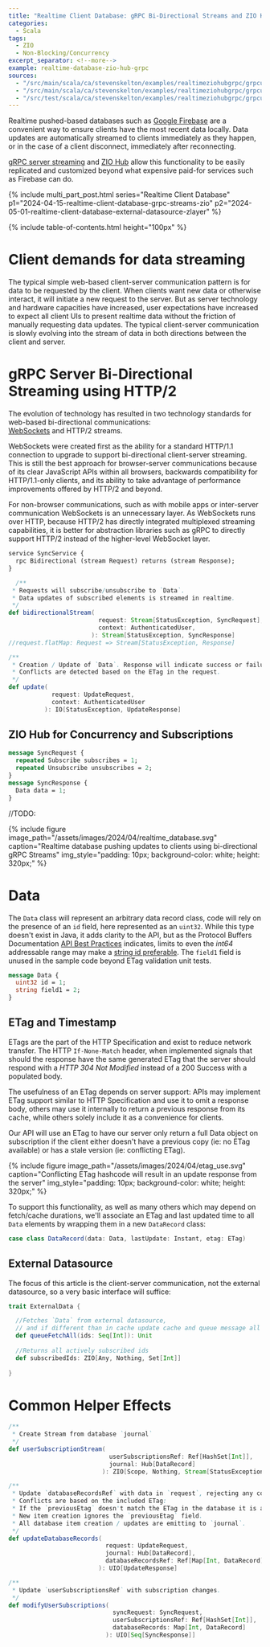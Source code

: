 ```yaml
---
title: "Realtime Client Database: gRPC Bi-Directional Streams and ZIO Hub"
categories:
  - Scala
tags:
  - ZIO
  - Non-Blocking/Concurrency
excerpt_separator: <!--more-->
example: realtime-database-zio-hub-grpc
sources:
  - "/src/main/scala/ca/stevenskelton/examples/realtimeziohubgrpc/grpcupdate/Main.scala"
  - "/src/main/scala/ca/stevenskelton/examples/realtimeziohubgrpc/grpcupdate/ZSyncServiceImpl.scala"
  - "/src/test/scala/ca/stevenskelton/examples/realtimeziohubgrpc/grpcupdate/ZSyncServiceImplSpec.scala"
---
```


Realtime pushed-based databases such as [Google Firebase](https://firebase.google.com/docs/database) are a convenient
way to ensure clients have the most recent data locally. Data updates are automatically streamed to clients
immediately as they happen, or in the case of a client disconnect, immediately after reconnecting.

[gRPC server streaming](https://grpc.io/docs/what-is-grpc/core-concepts/#server-streaming-rpc)
and [ZIO Hub](https://zio.dev/reference/concurrency/hub/) allow this functionality to be easily replicated and
customized beyond what expensive paid-for services such as Firebase can do.<!--more-->

{%
include multi_part_post.html
series="Realtime Client Database"
p1="2024-04-15-realtime-client-database-grpc-streams-zio"
p2="2024-05-01-realtime-client-database-external-datasource-zlayer"
%}

{% include table-of-contents.html height="100px" %}

# Client demands for data streaming

The typical simple web-based client-server communication pattern is for data to be requested by the client. When
clients want new data or otherwise interact, it will initiate a new request to the server. But as server technology
and hardware capacities have increased, user expectations have increased to expect all client UIs to present realtime
data without the friction of manually requesting data updates. The typical client-server communication is slowly
evolving into the stream of data in both directions between the client and server.

# gRPC Server Bi-Directional Streaming using HTTP/2

The evolution of technology has resulted in two technology standards for web-based bi-directional communications:  
[WebSockets](https://en.wikipedia.org/wiki/WebSocket) and HTTP/2 streams.

WebSockets were created first as the ability for a standard HTTP/1.1 connection to upgrade to support bi-directional
client-server streaming. This is still the best approach for browser-server communications because of its clear
JavaScript APIs within all browsers, backwards compatibility for HTTP/1.1-only clients, and its ability to take
advantage of performance improvements offered by HTTP/2 and beyond.

For non-browser communications, such as with mobile apps or inter-server communication WebSockets is an unnecessary
layer. As WebSockets runs over HTTP, because HTTP/2 has directly integrated multiplexed streaming capabilities, it is
better for abstraction libraries such as gRPC to directly support HTTP/2 instead of the higher-level WebSocket layer.

```protobuf
service SyncService {
  rpc Bidirectional (stream Request) returns (stream Response);
}
```

```scala
  /**
 * Requests will subscribe/unsubscribe to `Data`.
 * Data updates of subscribed elements is streamed in realtime.
 */
def bidirectionalStream(
                         request: Stream[StatusException, SyncRequest], 
                         context: AuthenticatedUser,
                       ): Stream[StatusException, SyncResponse]
//request.flatMap: Request => Stream[StatusException, Response]

/**
 * Creation / Update of `Data`. Response will indicate success or failure due to write conflict.
 * Conflicts are detected based on the ETag in the request.
 */
def update(
            request: UpdateRequest, 
            context: AuthenticatedUser
          ): IO[StatusException, UpdateResponse]
```

## ZIO Hub for Concurrency and Subscriptions

```protobuf
message SyncRequest {
  repeated Subscribe subscribes = 1;
  repeated Unsubscribe unsubscribes = 2;
}
message SyncResponse {
  Data data = 1;
}
```

//TODO:

{%
include figure image_path="/assets/images/2024/04/realtime_database.svg"
caption="Realtime database pushing updates to clients using bi-directional gRPC Streams"
img_style="padding: 10px; background-color: white; height: 320px;"
%}

# Data

The `Data` class will represent an arbitrary data record class, code will rely on the presence of an `id` field, here
represented as an `uint32`. While this type doesn't exist in Java, it adds clarity to the API, but as the Protocol
Buffers Documentation [API Best Practices](https://protobuf.dev/programming-guides/api/) indicates, limits to even the
_int64_ addressable range may make
a [string id preferable](https://protobuf.dev/programming-guides/api/#integer-field-for-id). The `field1` field is
unused in the sample code beyond ETag validation unit tests.

```protobuf
message Data {
  uint32 id = 1;
  string field1 = 2;
}
```

## ETag and Timestamp

ETags are the part of the HTTP Specification and exist to reduce network transfer. The HTTP `If-None-Match` header, when
implemented signals that should the response have the same generated ETag that the server should respond with a _HTTP
304 Not Modified_ instead of a 200 Success with a populated body.  

The usefulness of an ETag depends on server support: APIs may implement ETag support similar to HTTP Specification and
use it to omit a response body, others may use it internally to return a previous response from its cache, while others 
solely include it as a convenience for clients.

Our API will use an ETag to have our server only return a full Data object on subscription if the client either doesn't
have a previous copy (ie: no ETag available) or has a stale version (ie: conflicting ETag).

{%
include figure image_path="/assets/images/2024/04/etag_use.svg"
caption="Conflicting ETag hashcode will result in an update response from the server"
img_style="padding: 10px; background-color: white; height: 320px;"
%}

To support this functionality, as well as many others which may depend on fetch/cache durations, we'll associate an 
ETag and last updated time to all `Data` elements by wrapping them in a new `DataRecord` class:

```scala
case class DataRecord(data: Data, lastUpdate: Instant, etag: ETag)
```

## External Datasource

The focus of this article is the client-server communication, not the external datasource, so a very basic interface 
will suffice:

```scala
trait ExternalData {

  //Fetches `Data` from external datasource, 
  // and if different than in cache update cache and queue message all subscribers
  def queueFetchAll(ids: Seq[Int]): Unit
  
  //Returns all actively subscribed ids
  def subscribedIds: ZIO[Any, Nothing, Set[Int]]
  
}
```

# Common Helper Effects

```scala
/**
 * Create Stream from database `journal`
 */
def userSubscriptionStream(
                            userSubscriptionsRef: Ref[HashSet[Int]], 
                            journal: Hub[DataRecord]
                          ): ZIO[Scope, Nothing, Stream[StatusException, SyncResponse]]

/**
 * Update `databaseRecordsRef` with data in `request`, rejecting any conflicts.
 * Conflicts are based on the included ETag:
 * If the `previousEtag` doesn't match the ETag in the database it is a conflict. 
 * New item creation ignores the `previousEtag` field.
 * All database item creation / updates are emitting to `journal`.
 */
def updateDatabaseRecords(
                           request: UpdateRequest, 
                           journal: Hub[DataRecord], 
                           databaseRecordsRef: Ref[Map[Int, DataRecord]]
                         ): UIO[UpdateResponse]

/**
 * Update `userSubscriptionsRef` with subscription changes.
 */
def modifyUserSubscriptions(
                             syncRequest: SyncRequest, 
                             userSubscriptionsRef: Ref[HashSet[Int]], 
                             databaseRecords: Map[Int, DataRecord]
                           ): UIO[Seq[SyncResponse]]

```